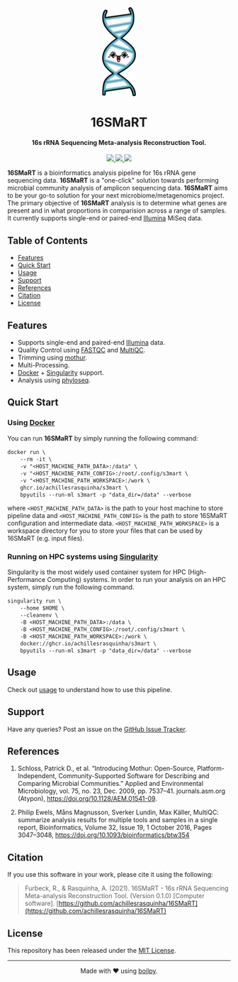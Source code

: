 <div align="center">
  <img src=".github/assets/logo.png" height="200">
  <h1>
      16SMaRT
  </h1>
  <h4>16s rRNA Sequencing Meta-analysis Reconstruction Tool.</h4>
</div>

<p align="center">
    <a href='https://github.com/achillesrasquinha/16SMaRT/actions?query=workflow:"Continuous Integration"'>
      <img src="https://img.shields.io/github/workflow/status/achillesrasquinha/16SMaRT/Continuous Integration?style=flat-square">
    </a>
    <a href="https://coveralls.io/github/achillesrasquinha/16SMaRT">
      <img src="https://img.shields.io/coveralls/github/achillesrasquinha/16SMaRT.svg?style=flat-square">
    </a>
    <a href="https://git.io/boilpy">
      <img src="https://img.shields.io/badge/made%20with-boilpy-red.svg?style=flat-square">
    </a>
</p>

**16SMaRT** is a bioinformatics analysis pipeline for 16s rRNA gene sequencing data. **16SMaRT** is a "one-click" solution towards performing microbial community analysis of amplicon sequencing data. **16SMaRT** aims to be your go-to solution for your next microbiome/metagenomics project. The primary objective of **16SMaRT** analysis is to determine what genes are present and in what proportions in comparision across a range of samples. It currently supports single-end or paired-end [Illumina](https://www.illumina.com/) MiSeq data.

## Table of Contents

* [Features](#features)
* [Quick Start](#quick-start)
* [Usage](#usage)
* [Support](#support)
* [References](#references)
* [Citation](#citation)
* [License](#license)

## Features

* Supports single-end and paired-end [Illumina](https://www.illumina.com/) data.
* Quality Control using [FASTQC](https://www.bioinformatics.babraham.ac.uk/projects/fastqc/) and [MultiQC](https://multiqc.info/).
* Trimming using [mothur](https://mothur.org).
* Multi-Processing.
* [Docker](https://www.docker.com/) + [Singularity](https://singularity.hpcng.org/) support.
* Analysis using [phyloseq](https://joey711.github.io/phyloseq/).

## Quick Start

### Using [Docker](https://www.docker.com/)

You can run **16SMaRT** by simply running the following command:

```
docker run \
    --rm -it \
    -v "<HOST_MACHINE_PATH_DATA>:/data" \
    -v "<HOST_MACHINE_PATH_CONFIG>:/root/.config/s3mart \
    -v "<HOST_MACHINE_PATH_WORKSPACE>:/work \
    ghcr.io/achillesrasquinha/s3mart \
    bpyutils --run-ml s3mart -p "data_dir=/data" --verbose
```

where `<HOST_MACHINE_PATH_DATA>` is the path to your host machine to store pipeline data and `<HOST_MACHINE_PATH_CONFIG>` is the path to store 16SMaRT configuration and intermediate data. `<HOST_MACHINE_PATH_WORKSPACE>` is a workspace directory for you to store your files that can be used by 16SMaRT (e.g. input files).

### Running on HPC systems using [Singularity](https://singularity.hpcng.org/)

Singularity is the most widely used container system for HPC (High-Performance Computing) systems. In order to run your analysis on an HPC system, simply run the following command.

```
singularity run \
    --home $HOME \
    --cleanenv \
    -B <HOST_MACHINE_PATH_DATA>:/data \
    -B <HOST_MACHINE_PATH_CONFIG>:/root/.config/s3mart \
    -B <HOST_MACHINE_PATH_WORKSPACE>:/work \
    docker://ghcr.io/achillesrasquinha/s3mart \
    bpyutils --run-ml s3mart -p "data_dir=/data" --verbose
```

## Usage

Check out [usage](docs/source/usage.md) to understand how to use this pipeline.

## Support

Have any queries? Post an issue on the [GitHub Issue Tracker](https://github.com/achillesrasquinha/16SMaRT/issues).

## References

1. Schloss, Patrick D., et al. “Introducing Mothur: Open-Source, Platform-Independent, Community-Supported Software for Describing and Comparing Microbial Communities.” Applied and Environmental Microbiology, vol. 75, no. 23, Dec. 2009, pp. 7537–41. journals.asm.org (Atypon), https://doi.org/10.1128/AEM.01541-09.

2. Philip Ewels, Måns Magnusson, Sverker Lundin, Max Käller, MultiQC: summarize analysis results for multiple tools and samples in a single report, Bioinformatics, Volume 32, Issue 19, 1 October 2016, Pages 3047–3048, https://doi.org/10.1093/bioinformatics/btw354

## Citation

If you use this software in your work, please cite it using the following:

> Furbeck, R., & Rasquinha, A. (2021). 16SMaRT - 16s rRNA Sequencing Meta-analysis Reconstruction Tool. (Version 0.1.0) [Computer software]. [https://github.com/achillesrasquinha/16SMaRT](https://github.com/achillesrasquinha/16SMaRT)

## License

This repository has been released under the [MIT License](LICENSE).

---

<div align="center">
  Made with ❤️ using <a href="https://git.io/boilpy">boilpy</a>.
</div>